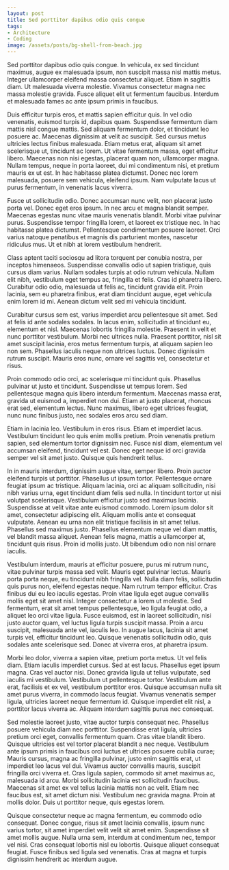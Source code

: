 ```yaml
---
layout: post
title: Sed porttitor dapibus odio quis congue
tags: 
- Architecture
- Coding
image: /assets/posts/bg-shell-from-beach.jpg
---
```


Sed porttitor dapibus odio quis congue. In vehicula, ex sed tincidunt maximus, augue ex malesuada ipsum, non suscipit massa nisl mattis metus. Integer ullamcorper eleifend massa consectetur aliquet. Etiam in sagittis diam. Ut malesuada viverra molestie. Vivamus consectetur magna nec massa molestie gravida. Fusce aliquet elit ut fermentum faucibus. Interdum et malesuada fames ac ante ipsum primis in faucibus.

Duis efficitur turpis eros, et mattis sapien efficitur quis. In vel odio venenatis, euismod turpis id, dapibus quam. Suspendisse fermentum diam mattis nisl congue mattis. Sed aliquam fermentum dolor, et tincidunt leo posuere ac. Maecenas dignissim at velit ac suscipit. Sed cursus metus ultricies lectus finibus malesuada. Etiam metus erat, aliquam sit amet scelerisque ut, tincidunt ac lorem. Ut vitae fermentum massa, eget efficitur libero. Maecenas non nisi egestas, placerat quam non, ullamcorper magna. Nullam tempus, neque in porta laoreet, dui mi condimentum nisi, et pretium mauris ex ut est. In hac habitasse platea dictumst. Donec nec lorem malesuada, posuere sem vehicula, eleifend ipsum. Nam vulputate lacus ut purus fermentum, in venenatis lacus viverra.

Fusce ut sollicitudin odio. Donec accumsan nunc velit, non placerat justo porta vel. Donec eget eros ipsum. In nec arcu et magna blandit semper. Maecenas egestas nunc vitae mauris venenatis blandit. Morbi vitae pulvinar purus. Suspendisse tempor fringilla lorem, et laoreet ex tristique nec. In hac habitasse platea dictumst. Pellentesque condimentum posuere laoreet. Orci varius natoque penatibus et magnis dis parturient montes, nascetur ridiculus mus. Ut et nibh at lorem vestibulum hendrerit.

Class aptent taciti sociosqu ad litora torquent per conubia nostra, per inceptos himenaeos. Suspendisse convallis odio ut sapien tristique, quis cursus diam varius. Nullam sodales turpis at odio rutrum vehicula. Nullam elit nibh, vestibulum eget tempus ac, fringilla et felis. Cras id pharetra libero. Curabitur odio odio, malesuada ut felis ac, tincidunt gravida elit. Proin lacinia, sem eu pharetra finibus, erat diam tincidunt augue, eget vehicula enim lorem id mi. Aenean dictum velit sed mi vehicula tincidunt.

Curabitur cursus sem est, varius imperdiet arcu pellentesque sit amet. Sed at felis id ante sodales sodales. In lacus enim, sollicitudin at tincidunt eu, elementum et nisl. Maecenas lobortis fringilla molestie. Praesent in velit et nunc porttitor vestibulum. Morbi nec ultrices nulla. Praesent porttitor, nisl sit amet suscipit lacinia, eros metus fermentum turpis, at aliquam sapien leo non sem. Phasellus iaculis neque non ultrices luctus. Donec dignissim rutrum suscipit. Mauris eros nunc, ornare vel sagittis vel, consectetur et risus.

Proin commodo odio orci, ac scelerisque mi tincidunt quis. Phasellus pulvinar ut justo et tincidunt. Suspendisse ut tempus lorem. Sed pellentesque magna quis libero interdum fermentum. Maecenas massa erat, gravida ut euismod a, imperdiet non dui. Etiam at justo placerat, rhoncus erat sed, elementum lectus. Nunc maximus, libero eget ultrices feugiat, nunc nunc finibus justo, nec sodales eros arcu sed diam.

Etiam in lacinia leo. Vestibulum in eros risus. Etiam et imperdiet lacus. Vestibulum tincidunt leo quis enim mollis pretium. Proin venenatis pretium sapien, sed elementum tortor dignissim nec. Fusce nisl diam, elementum vel accumsan eleifend, tincidunt vel est. Donec eget neque id orci gravida semper vel sit amet justo. Quisque quis hendrerit tellus.

In in mauris interdum, dignissim augue vitae, semper libero. Proin auctor eleifend turpis ut porttitor. Phasellus ut ipsum tortor. Pellentesque ornare feugiat ipsum ac tristique. Aliquam lacinia, orci ac aliquam sollicitudin, nisi nibh varius urna, eget tincidunt diam felis sed nulla. In tincidunt tortor ut nisi volutpat scelerisque. Vestibulum efficitur justo sed maximus lacinia. Suspendisse at velit vitae ante euismod commodo. Lorem ipsum dolor sit amet, consectetur adipiscing elit. Aliquam mollis ante et consequat vulputate. Aenean eu urna non elit tristique facilisis in sit amet tellus. Phasellus sed maximus justo. Phasellus elementum neque vel diam mattis, vel blandit massa aliquet. Aenean felis magna, mattis a ullamcorper at, tincidunt quis risus. Proin id mollis justo. Ut bibendum odio non nisl ornare iaculis.

Vestibulum interdum, mauris at efficitur posuere, purus mi rutrum nunc, vitae pulvinar turpis massa sed velit. Mauris eget pulvinar lectus. Mauris porta porta neque, eu tincidunt nibh fringilla vel. Nulla diam felis, sollicitudin quis purus non, eleifend egestas neque. Nam rutrum tempor efficitur. Cras finibus dui eu leo iaculis egestas. Proin vitae ligula eget augue convallis mollis eget sit amet nisl. Integer consectetur a lorem ut molestie. Sed fermentum, erat sit amet tempus pellentesque, leo ligula feugiat odio, a aliquet leo orci vitae ligula. Fusce euismod, est in laoreet sollicitudin, nisi justo auctor quam, vel luctus ligula turpis suscipit massa. Proin a arcu suscipit, malesuada ante vel, iaculis leo. In augue lacus, lacinia sit amet turpis vel, efficitur tincidunt leo. Quisque venenatis sollicitudin odio, quis sodales ante scelerisque sed. Donec at viverra eros, at pharetra ipsum.

Morbi leo dolor, viverra a sapien vitae, pretium porta metus. Ut vel felis diam. Etiam iaculis imperdiet cursus. Sed at est lacus. Phasellus eget ipsum magna. Cras vel auctor nisi. Donec gravida ligula ut tellus vulputate, sed iaculis mi vestibulum. Vestibulum ut pellentesque tortor. Vestibulum ante erat, facilisis et ex vel, vestibulum porttitor eros. Quisque accumsan nulla sit amet purus viverra, in commodo lacus feugiat. Vivamus venenatis semper ligula, ultricies laoreet neque fermentum id. Quisque imperdiet elit nisl, a porttitor lacus viverra ac. Aliquam interdum sagittis purus nec consequat.

Sed molestie laoreet justo, vitae auctor turpis consequat nec. Phasellus posuere vehicula diam nec porttitor. Suspendisse erat ligula, ultricies pretium orci eget, convallis fermentum quam. Cras vitae blandit libero. Quisque ultricies est vel tortor placerat blandit a nec neque. Vestibulum ante ipsum primis in faucibus orci luctus et ultrices posuere cubilia curae; Mauris cursus, magna ac fringilla pulvinar, justo enim sagittis erat, ut imperdiet leo lacus vel dui. Vivamus auctor convallis mauris, suscipit fringilla orci viverra et. Cras ligula sapien, commodo sit amet maximus ac, malesuada id arcu. Morbi sollicitudin lacinia est sollicitudin faucibus. Maecenas sit amet ex vel tellus lacinia mattis non ac velit. Etiam nec faucibus est, sit amet dictum nisi. Vestibulum nec gravida magna. Proin at mollis dolor. Duis ut porttitor neque, quis egestas lorem.

Quisque consectetur neque ac magna fermentum, eu commodo odio consequat. Donec congue, risus sit amet lacinia convallis, ipsum nunc varius tortor, sit amet imperdiet velit velit sit amet enim. Suspendisse sit amet mollis augue. Nulla urna sem, interdum at condimentum nec, tempor vel nisi. Cras consequat lobortis nisl eu lobortis. Quisque aliquet consequat feugiat. Fusce finibus sed ligula sed venenatis. Cras at magna et turpis dignissim hendrerit ac interdum augue.